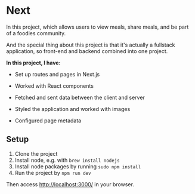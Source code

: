 # Next
In this project, which allows users to view meals, share meals, and be part of a foodies community.

And the special thing about this project is that it's actually a fullstack application, so front-end and backend combined into one project.

**In this project, I have:**

- Set up routes and pages in Next.js

- Worked with React components

- Fetched and sent data between the client and server

- Styled the application and worked with images

- Configured page metadata

## Setup

1. Clone the project
1. Install node, e.g. with `brew install nodejs`
1. Install node packages by running `sudo npm install`
1. Run the project by `npm run dev`

Then access <a href="http://localhost:3000/">http://localhost:3000/</a> in your browser.
